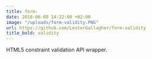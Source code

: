 ```yaml
---
title: form-
date: 2018-06-08 14:22:00 +02:00
image: "/uploads/form-validity.PNG"
url: https://github.com/LesterGallagher/form-validity
title_bold: validity
---
```


HTML5 constraint validation API wrapper.